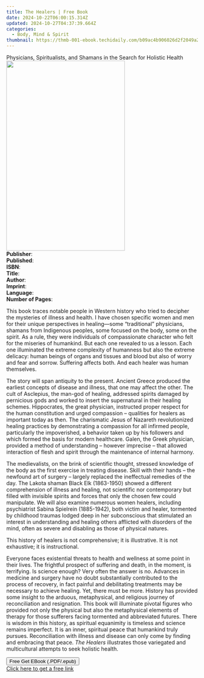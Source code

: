 ```yaml
---
title: The Healers | Free Book
date: 2024-10-22T06:00:15.314Z
updated: 2024-10-27T04:37:39.664Z
categories:
  - Body, Mind & Spirit
thumbnail: https://thmb-001-ebook.techidaily.com/b09ac4b906026d2f2049a264005988dd412486c2027e1e0af56677c69542c558.jpg
---
```

<main id="book-container">
  <div class="flex flex-col">
    <div class="book-brief flex-1 py-6 px-4 sm:p-6 md:py-10 md:px-8">
      <!-- brief-->
      <div class="book-brief-main">
        Physicians, Spiritualists, and Shamans in the Search for Holistic Health
      </div>
    </div>
    <div
      class="book-meta-info flex-1 grid gap-4 col-start-1 col-end-3 row-start-1 sm:mb-6 sm:grid-cols-4 lg:gap-6 lg:col-start-2 lg:row-end-6 lg:row-span-6 lg:mb-0"
    >
      <div
        class="book-meta-info-left place-content-center mt-4 p-4 text-sm leading-6 col-start-2 col-span-2 dark:text-slate-400"
      >
        <img
          class="w-full h-500 object-cover rounded-lg sm:h-255 sm:col-span-2 lg:col-span-full"
          src="https://img-001-ebook.techidaily.com/df23c401d81a4d8c3e8bf9557dbc37859e97a36adfabc88721c15153a5ed5a2e.jpg"
          alt=""
          width="312"
          height="500"
        />
      </div>
      <div
        class="book-meta-info-right mt-2 col-start-1 row-start-2 col-span-3 self-center"
      >
        <!-- meta data  -->
        <div class="flex flex-col px-4 md:px-8">
          <div class="flex-1">
            <strong>Publisher</strong>:<span class="px-2"></span>
          </div>
          <div class="flex-1">
            <strong>Published</strong>:<span class="px-2"></span>
          </div>
          <div class="flex-1">
            <strong>ISBN</strong>:<span class="px-2"></span>
          </div>
          <div class="flex-1">
            <strong>Title</strong>:<span class="px-2"></span>
          </div>
          <div class="flex-1">
            <strong>Author</strong>:<span class="px-2"></span>
          </div>
          <div class="flex-1">
            <strong>Imprint</strong>:<span class="px-2"></span>
          </div>
          <div class="flex-1">
            <strong>Language</strong>:<span class="px-2"></span>
          </div>
          <div class="flex-1">
            <strong>Number of Pages</strong>:<span class="px-2"></span>
          </div>
        </div>
      </div>
    </div>
    <div class="book-description flex-1 py-6 px-4 sm:p-6 md:py-10 md:px-8">
      <div class="book-description-main">
        <div accordion-content="" id="description">
          <p>
            This book traces notable people in Western history who tried to
            decipher the mysteries of illness and health. I have chosen specific
            women and men for their unique perspectives in healing—some
            “traditional” physicians, shamans from Indigenous peoples, some
            focused on the body, some on the spirit. As a rule, they were
            individuals of compassionate character who felt for the miseries of
            humankind. But each one revealed to us a lesson. Each one
            illuminated the extreme complexity of humanness but also the extreme
            delicacy: human beings of organs and tissues and blood but also of
            worry and fear and sorrow. Suffering affects both. And each healer
            was human themselves.
          </p>
          <p></p>
          <p>
            The story will span antiquity to the present. Ancient Greece
            produced the earliest concepts of disease and illness, that one may
            affect the other. The cult of Asclepius, the man-god of healing,
            addressed spirits damaged by pernicious gods and worked to insert
            the supernatural in their healing schemes. Hippocrates, the great
            physician, instructed proper respect for the human constitution and
            urged compassion – qualities for healers as important today as then.
            The charismatic Jesus of Nazareth revolutionized healing practices
            by demonstrating a compassion for all infirmed people, particularly
            the impoverished, a behavior taken up by his followers and which
            formed the basis for modern healthcare. Galen, the Greek physician,
            provided a method of understanding – however imprecise – that
            allowed interaction of flesh and spirit through the maintenance of
            internal harmony.
          </p>
          <p></p>
          <p>
            The medievalists, on the brink of scientific thought, stressed
            knowledge of the body as the first exercise in treating disease.
            Skill with their hands – the newfound art of surgery – largely
            replaced the ineffectual remedies of the day. The Lakota shaman
            Black Elk (1863-1950) showed a different comprehension of illness
            and healing, not scientific nor contemporary but filled with
            invisible spirits and forces that only the chosen few could
            manipulate. We will also examine numerous women healers, including
            psychiatrist Sabina Spielrein (1885-1942), both victim and healer,
            tormented by childhood traumas lodged deep in her subconscious that
            stimulated an interest in understanding and healing others afflicted
            with disorders of the mind, often as severe and disabling as those
            of physical natures.
          </p>
          <p></p>
          <p>
            This history of healers is not comprehensive; it is illustrative. It
            is not exhaustive; it is instructional.
          </p>
          <p></p>
          <p>
            <span
              >Everyone faces existential threats to health and wellness at some
              point in their lives. The frightful prospect of suffering and
              death, in the moment, is terrifying. Is science enough? Very often
              the answer is no. Advances in medicine and surgery have no doubt
              substantially contributed to the process of recovery, in fact
              painful and debilitating treatments may be necessary to achieve
              healing. Yet, there must be more. History has provided some
              insight to the arduous, metaphysical, and religious journey of
              reconciliation and resignation. This book will illuminate pivotal
              figures who provided not only the physical but also the
              metaphysical elements of therapy for those sufferers facing
              tormented and abbreviated futures. There is wisdom in this
              history, as spiritual equanimity is timeless and science remains
              imperfect. It is an inner, spiritual peace that humankind truly
              pursues. Reconciliation with illness and disease can only come by
              finding and embracing that peace. <i>The Healers </i>illustrates
              those variegated and multicultural attempts to seek holistic
              health.
            </span>
          </p>
        </div>
        <div class="accordion-fader"></div>
      </div>
    </div>
    <div class="book-excerpts flex-1 py-6 px-4 sm:p-6 md:py-10 md:px-8"></div>
    <div
      class="book-about-author flex-1 py-6 px-4 sm:p-6 md:py-10 md:px-8"
    ></div>
    <div class="book-free-get flex-1 py-6 px-4 sm:p-6 md:py-10 md:px-8">
      <button
        id="btn-free-get"
        class="bg-blue-500 hover:bg-blue-700 text-white font-bold py-2 px-4 rounded"
      >
        Free Get EBook (.PDF/.epub)
      </button>
      <div id="countdown-display" class="px-2 text-lg mt-2"></div>
      <a
        id="free-link"
        class="hidden bg-blue-500 hover:bg-blue-700 text-white font-bold py-2 px-4 rounded"
        href="https://www.ebooks.com/en-us/book/211447020/the-healers/thomas-s-helling/"
        target="_blank"
        >Click here to get a free link</a
      >
    </div>
    <script>
      let countdownTime = 0;
      let countdownInterval = null;
      document
        .getElementById('btn-free-get')
        .addEventListener('click', startCountdown);
      function startCountdown() {
        countdownTime = new Date().getTime() + 60000 * 3;
        countdownInterval = setInterval(updateCountdown, 1000);
        document.getElementById('btn-free-get').disabled = true;
        document
          .getElementById('btn-free-get')
          .classList.add('bg-gray-500', 'cursor-not-allowed');
      }
      function updateCountdown() {
        let currentTime = new Date().getTime();
        let timeLeft = countdownTime - currentTime;
        let secondsLeft = Math.floor(timeLeft / 1000);
        document.getElementById('countdown-display').innerHTML =
          `Remaining time: ${secondsLeft} seconds.`;
        if (secondsLeft <= 0) {
          clearInterval(countdownInterval);
          document.getElementById('btn-free-get').classList.add('hidden');
          document.getElementById('free-link').classList.remove('hidden');
          document.getElementById('countdown-display').innerHTML = '';
        }
      }
    </script>
  </div>
</main>

<ins class="adsbygoogle"
      style="display:block"
      data-ad-client="ca-pub-7571918770474297"
      data-ad-slot="8358498916"
      data-ad-format="auto"
      data-full-width-responsive="true"></ins>
    
